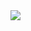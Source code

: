 <img src="https://alpha-centauri-production.s3.amazonaws.com/uploads/content/174/header_image/header.jpg" />
